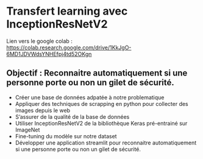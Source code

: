 # Transfert learning avec InceptionResNetV2

Lien vers le google colab : https://colab.research.google.com/drive/1KkJgO-6MD1JDVWdsYNHEfpj4td52OKgn


## Objectif : Reconnaitre automatiquement si une personne porte ou non un gilet de sécurité.
* Créer une base de données adpatée à notre problematique
* Appliquer des techniques de scrapping en python pour collecter des images depuis le web
* S’assurer de la qualité de la base de données
* Utiliser InceptionResNetV2 de la bibliothèque Keras pré-entrainé sur ImageNet
* Fine-tuning du modèle sur notre dataset 
* Développer une application streamlit pour reconnaitre automatiquement si une personne porte ou non un gilet de sécurité.
